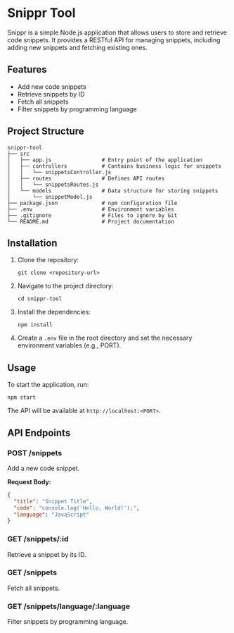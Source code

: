 # Snippr Tool

Snippr is a simple Node.js application that allows users to store and retrieve code snippets. It provides a RESTful API for managing snippets, including adding new snippets and fetching existing ones.

## Features

- Add new code snippets
- Retrieve snippets by ID
- Fetch all snippets
- Filter snippets by programming language

## Project Structure

```
snippr-tool
├── src
│   ├── app.js                # Entry point of the application
│   ├── controllers           # Contains business logic for snippets
│   │   └── snippetsController.js
│   ├── routes                # Defines API routes
│   │   └── snippetsRoutes.js
│   └── models                # Data structure for storing snippets
│       └── snippetModel.js
├── package.json              # npm configuration file
├── .env                      # Environment variables
├── .gitignore                # Files to ignore by Git
└── README.md                 # Project documentation
```

## Installation

1. Clone the repository:
   ```
   git clone <repository-url>
   ```

2. Navigate to the project directory:
   ```
   cd snippr-tool
   ```

3. Install the dependencies:
   ```
   npm install
   ```

4. Create a `.env` file in the root directory and set the necessary environment variables (e.g., PORT).

## Usage

To start the application, run:
```
npm start
```

The API will be available at `http://localhost:<PORT>`.

## API Endpoints

### POST /snippets

Add a new code snippet.

**Request Body:**
```json
{
  "title": "Snippet Title",
  "code": "console.log('Hello, World!');",
  "language": "JavaScript"
}
```

### GET /snippets/:id

Retrieve a snippet by its ID.

### GET /snippets

Fetch all snippets.

### GET /snippets/language/:language

Filter snippets by programming language.